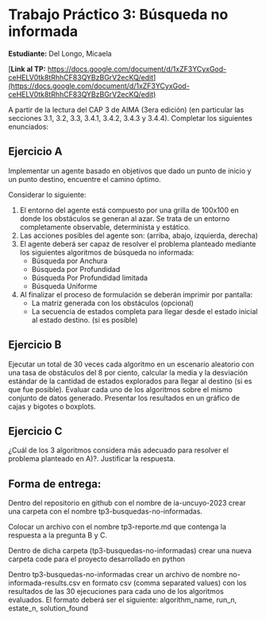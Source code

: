 # Trabajo Práctico 3: Búsqueda no informada

**Estudiante:** Del Longo, Micaela

[**Link al TP:** https://docs.google.com/document/d/1xZF3YCyxGod-ceHELV0tk8tRhhCF83QYBzBGrV2ecKQ/edit](https://docs.google.com/document/d/1xZF3YCyxGod-ceHELV0tk8tRhhCF83QYBzBGrV2ecKQ/edit)

A partir de la lectura del CAP 3 de AIMA (3era edición) (en particular las secciones 3.1, 3.2, 3.3, 3.4.1, 3.4.2, 3.4.3 y 3.4.4). Completar los siguientes enunciados:

## Ejercicio A

Implementar un agente basado en objetivos que dado un punto de inicio y un punto destino, encuentre el camino óptimo.

Considerar lo siguiente:

1. El entorno del agente está compuesto por  una grilla de 100x100 en donde los obstáculos se generan al azar. Se trata de un entorno completamente observable, determinista y estático.
2. Las acciones posibles del agente son: (arriba, abajo, izquierda, derecha)
3. El agente deberá ser capaz de resolver el problema planteado mediante los siguientes algoritmos de búsqueda no informada:
   - Búsqueda por Anchura
   - Búsqueda por Profundidad 
   - Búsqueda Por Profundidad limitada
   - Búsqueda Uniforme
4. Al finalizar el proceso de formulación se deberán imprimir por pantalla:
   - La matriz generada con los obstáculos (opcional)
   - La secuencia de estados completa para llegar desde el estado inicial al estado destino. (si es posible)

## Ejercicio B

Ejecutar un total de 30 veces cada algoritmo en un escenario aleatorio con una tasa de obstáculos del 8 por ciento, calcular la media y la desviación estándar de la cantidad de estados explorados para llegar al destino (si es que fue posible). Evaluar cada uno de los algoritmos sobre el mismo conjunto de datos generado.  Presentar los resultados en un gráfico de cajas y bigotes o boxplots.

## Ejercicio C

¿Cuál de los 3 algoritmos considera más adecuado para resolver el problema planteado en A)?. Justificar la respuesta.

## Forma de entrega:

Dentro del repositorio en github con el nombre de ia-uncuyo-2023 crear una carpeta con el nombre tp3-busquedas-no-informadas.

Colocar un archivo con el nombre tp3-reporte.md que contenga la respuesta a la pregunta B y C.

Dentro de dicha carpeta (tp3-busquedas-no-informadas) crear una nueva carpeta code para el proyecto desarrollado en python

Dentro tp3-busquedas-no-informadas crear un archivo de nombre no-informada-results.csv en formato csv (comma separated values) con los resultados de las 30 ejecuciones para cada uno de los algoritmos evaluados. El formato deberá ser el siguiente: algorithm_name, run_n, estate_n, solution_found